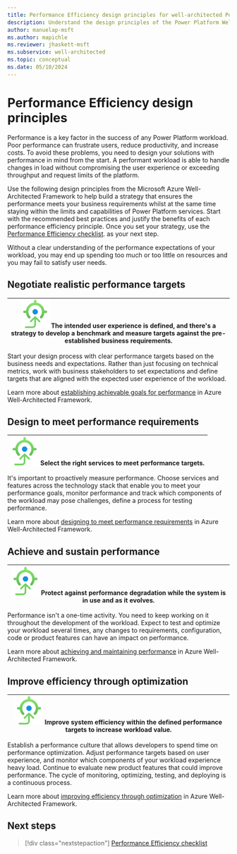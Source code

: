 ```yaml
---
title: Performance Efficiency design principles for well-architected Power Platform workloads
description: Understand the design principles of the Power Platform Well-Architected  Performance Efficiency pillar.
author: manuelap-msft
ms.author: mapichle
ms.reviewer: jhaskett-msft
ms.subservice: well-architected
ms.topic: conceptual
ms.date: 05/10/2024
---
```


# Performance Efficiency design principles

Performance is a key factor in the success of any Power Platform workload. Poor performance can frustrate users, reduce productivity, and increase costs. To avoid these problems, you need to design your solutions with performance in mind from the start. A performant workload is able to handle changes in load without compromising the user experience or exceeding throughput and request limits of the platform.

Use the following design principles from the Microsoft Azure Well-Architected Framework to help build a strategy that ensures the performance meets your business requirements whilst at the same time staying within the limits and capabilities of Power Platform services. Start with the recommended best practices and justify the benefits of each performance efficiency principle. Once you set your strategy, use the [Performance Efficiency checklist](checklist.md). as your next step.

Without a clear understanding of the performance expectations of your workload, you may end up spending too much or too little on resources and you may fail to satisfy user needs.

## Negotiate realistic performance targets

|![Goal icon](../_images/goal.svg) The intended user experience is defined, and there's a strategy to develop a benchmark and measure targets against the pre-established business requirements.|
|--|

Start your design process with clear performance targets based on the business needs and expectations. Rather than just focusing on technical metrics, work with business stakeholders to set expectations and define targets that are aligned with the expected user experience of the workload.

Learn more about [establishing achievable goals for performance](/azure/well-architected/performance-efficiency/principles#negotiate-realistic-performance-targets) in Azure Well-Architected Framework.

## Design to meet performance requirements

|![Goal icon](../_images/goal.svg) Select the right services to meet performance targets.|
|--|

It's important to proactively measure performance. Choose services and features across the technology stack that enable you to meet your performance goals, monitor performance and track which components of the workload may pose challenges, define a process for testing performance.

Learn more about [designing to meet performance requirements](/azure/well-architected/performance-efficiency/principles#design-to-meet-capacity-requirements) in Azure Well-Architected Framework.

## Achieve and sustain performance

|![Goal icon](../_images/goal.svg) Protect against performance degradation while the system is in use and as it evolves.|
|--|

Performance isn't a one-time activity. You need to keep working on it throughout the development of the workload. Expect to test and optimize your workload several times, any changes to requirements, configuration, code or product features can have an impact on performance. 

Learn more about [achieving and maintaining performance](/azure/well-architected/performance-efficiency/principles#achieve-and-sustain-performance) in Azure Well-Architected Framework.

## Improve efficiency through optimization

|![Goal icon](../_images/goal.svg) Improve system efficiency within the defined performance targets to increase workload value.|
|--|

Establish a performance culture that allows developers to spend time on performance optimization. Adjust performance targets based on user experience, and monitor which components of your workload experience heavy load. Continue to evaluate new product features that could improve performance. The cycle of monitoring, optimizing, testing, and deploying is a continuous process.

Learn more about [improving efficiency through optimization](/azure/well-architected/performance-efficiency/principles#improve-efficiency-through-optimization) in Azure Well-Architected Framework.

## Next steps

> [!div class="nextstepaction"]
> [Performance Efficiency checklist](checklist.md)
